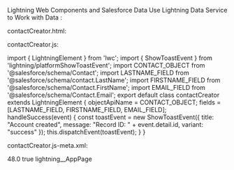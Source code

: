 Lightning Web Components and Salesforce Data 
Use Lightning Data Service to Work with Data :


contactCreator.html: 
<template>
    <lightning-card>
        <lightning-record-form
            object-api-name={objectApiName}
            fields={fields}
            onsuccess={handleSuccess}>
        </lightning-record-form>
    </lightning-card>
</template>

contactCreator.js:

import { LightningElement } from 'lwc';
import { ShowToastEvent } from 'lightning/platformShowToastEvent';
import CONTACT_OBJECT from '@salesforce/schema/Contact';
import LASTNAME_FIELD from '@salesforce/schema/contact.LastName';
import FIRSTNAME_FIELD from '@salesforce/schema/Contact.FirstName';
import EMAIL_FIELD from '@salesforce/schema/Contact.Email';
export default class contactCreator extends LightningElement {
    objectApiName = CONTACT_OBJECT;
    fields = [LASTNAME_FIELD, FIRSTNAME_FIELD, EMAIL_FIELD];
    handleSuccess(event) {
        const toastEvent = new ShowToastEvent({
            title: "Account created",
            message: "Record ID: " + event.detail.id,
            variant: "success"
        });
        this.dispatchEvent(toastEvent);
    }
}


contactCreator.js-meta.xml:


<?xml version="1.0" encoding="UTF-8"?>
<LightningComponentBundle xmlns="http://soap.sforce.com/2006/04/metadata">
    <apiVersion>48.0</apiVersion>
    <isExposed>true</isExposed>
    <targets>
        <target>lightning__AppPage</target>
    </targets>
</LightningComponentBundle>
